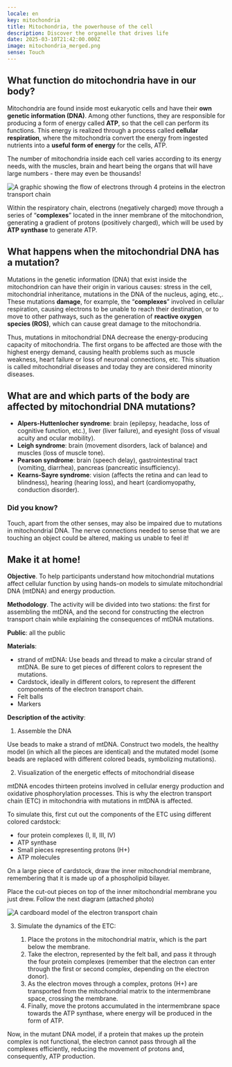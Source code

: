 ```yaml
---
locale: en
key: mitochondria
title: Mitochondria, the powerhouse of the cell
description: Discover the organelle that drives life
date: 2025-03-10T21:42:00.000Z
image: mitochondria_merged.png
sense: Touch
---
```

## What function do mitochondria have in our body?

Mitochondria are found inside most eukaryotic cells and have their **own genetic information (DNA)**. Among other functions, they are responsible for producing a form of energy called **ATP**, so that the cell can perform its functions. This energy is realized through a process called **cellular respiration**, where the mitochondria convert the energy from ingested nutrients into a **useful form of energy** for the cells, ATP. 

The number of mitochondria inside each cell varies according to its energy needs, with the muscles, brain and heart being the organs that will have large numbers - there may even be thousands!

![A graphic showing the flow of electrons through 4 proteins in the electron transport chain](/decap_assets/etc.png)

Within the respiratory chain, electrons (negatively charged) move through a series of “**complexes**” located in the inner membrane of the mitochondrion, generating a gradient of protons (positively charged), which will be used by **ATP synthase** to generate ATP.

## What happens when the mitochondrial DNA has a mutation?

Mutations in the genetic information (DNA) that exist inside the mitochondrion can have their origin in various causes: stress in the cell, mitochondrial inheritance, mutations in the DNA of the nucleus, aging, etc.,. These mutations **damage**, for example, the “**complexes**” involved in cellular respiration, causing electrons to be unable to reach their destination, or to move to other pathways, such as the generation of **reactive oxygen species (ROS)**, which can cause great damage to the mitochondria.

Thus, mutations in mitochondrial DNA decrease the energy-producing capacity of mitochondria. The first organs to be affected are those with the highest energy demand, causing health problems such as muscle weakness, heart failure or loss of neuronal connections, etc. This situation is called mitochondrial diseases and today they are considered minority diseases.

## What are and which parts of the body are affected by mitochondrial DNA mutations?

* **Alpers-Huttenlocher syndrome**: brain (epilepsy, headache, loss of cognitive function, etc.), liver (liver failure), and eyesight (loss of visual acuity and ocular mobility).
* **Leigh syndrome**: brain (movement disorders, lack of balance) and muscles (loss of muscle tone).
* **Pearson syndrome**: brain (speech delay), gastrointestinal tract (vomiting, diarrhea), pancreas (pancreatic insufficiency).
* **Kearns-Sayre syndrome**: vision (affects the retina and can lead to blindness), hearing (hearing loss), and heart (cardiomyopathy, conduction disorder).

### Did you know?

Touch, apart from the other senses, may also be impaired due to mutations in mitochondrial DNA. The nerve connections needed to sense that we are touching an object could be altered, making us unable to feel it!

## Make it at home!

**Objective**. To help participants understand how mitochondrial mutations affect cellular function by using hands-on models to simulate mitochondrial DNA (mtDNA) and energy production.

**Methodology**. The activity will be divided into two stations: the first for assembling the mtDNA, and the second for constructing the electron transport chain while explaining the consequences of mtDNA mutations.

**Public**: all the public

**Materials**:

* strand of mtDNA: Use beads and thread to make a circular strand of mtDNA. Be sure to get pieces of different colors to represent the mutations.
* Cardstock, ideally in different colors, to represent the different components of the electron transport chain.
* Felt balls
* Markers

**Description of the activity**:

1. Assemble the DNA

Use beads to make a strand of mtDNA. Construct two models, the healthy model (in which all the pieces are identical) and the mutated model (some beads are replaced with different colored beads, symbolizing mutations).

2. Visualization of the energetic effects of mitochondrial disease

mtDNA encodes thirteen proteins involved in cellular energy production and oxidative phosphorylation processes. This is why the electron transport chain (ETC) in mitochondria with mutations in mtDNA is affected.

To simulate this, first cut out the components of the ETC using different colored cardstock:

* four protein complexes (I, II, III, IV)
* ATP synthase
* Small pieces representing protons (H+)
* ATP molecules

On a large piece of cardstock, draw the inner mitochondrial membrane, remembering that it is made up of a phospholipid bilayer.

Place the cut-out pieces on top of the inner mitochondrial membrane you just drew. Follow the next diagram (attached photo)

![A cardboard model of the electron transport chain](/decap_assets/dsc_2002.jpg)

3. Simulate the dynamics of the ETC:

   1. Place the protons in the mitochondrial matrix, which is the part below the membrane.
   2. Take the electron, represented by the felt ball, and pass it through the four protein complexes (remember that the electron can enter through the first or second complex, depending on the electron donor).
   3. As the electron moves through a complex, protons (H+) are transported from the mitochondrial matrix to the intermembrane space, crossing the membrane.
   4. Finally, move the protons accumulated in the intermembrane space towards the ATP synthase, where energy will be produced in the form of ATP.

Now, in the mutant DNA model, if a protein that makes up the protein complex is not functional, the electron cannot pass through all the complexes efficiently, reducing the movement of protons and, consequently, ATP production.
